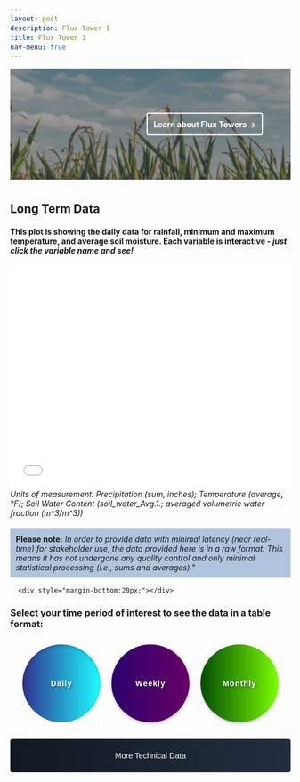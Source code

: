 ```yaml
---
layout: post
description: Flux Tower 1
title: Flux Tower 1
nav-menu: true
---
```


<style>
/* General resets for buttons and icons */
button, a, iframe {
    border: none;
    outline: none;
    box-shadow: none;
}

/* Styling for the Toggle Technical Data button */
.collapsible {
   background-image: linear-gradient(to right, #121821, #222e40);
    cursor: pointer;
    padding: 10px 15px;
    border-radius: 4px;
    text-align: center;
    text-transform: none;
    display: block;
    margin: auto;
    margin-bottom: 20px;  
    width: 100%;
    line-height: 40px;
    color: white;
}

/* Styles for container */
.container {
    visibility: hidden;
    height: 0;
    overflow: hidden;  
}

.centered-text {
    text-align: center;
}

/* Styling for the View in full View button */
.full-view-button {
    display: block;
    margin: 20px auto; 
    background-image: linear-gradient(to right, #121821, #222e40);
    color: white;
    cursor: pointer;
    padding: 10px 15px;
    border-radius: 4px;
    text-align: center;
    font-size: 1em; 
    text-decoration: none; 
    font-weight: bold; 
}



.collapsible.selected {
    filter: brightness(60%); /* darken the color */
}
    



/* Styling for the icons */
.icon {
       box-shadow: 0px 4px 6px rgba(0, 0, 0, 0.1),
                0px 1px 3px rgba(0, 0, 0, 0.2); /* outer and inner shadows */
    text-shadow: 2px 2px 4px rgba(0, 0, 0, 0.4); /* horizontal offset, vertical offset, blur radius, color */
    position: relative;
    color: white;
    text-transform: none;  
    cursor: pointer;
    padding: 10px; 
    width: 140px;   
    height: 140px;  
    border-radius: 50%; 
    overflow: hidden; 
    white-space: nowrap; 
    text-overflow: ellipsis; 
    text-align: center;
    display: flex;
    align-items: center;
    justify-content: center;
    margin: 10px;
    background-size: 100%;
    letter-spacing: 1px; 
    font-size: 1em; 
    font-weight: bold;
    background-color: transparent; 
    transition: filter 0.2s;
}


    
/* Styling for the icons */
/* Adjusted styles for a better differentiation and harmony with an indigo blue background */

/* Styling for the icons */

/* Daily */
.icon-daily { 
    background: linear-gradient(to right, #2E3192, #1BFFFF);
        box-shadow: inset 0px 4px 6px rgba(0, 0, 0, 0.1),
                inset 0px 1px 3px rgba(0, 0, 0, 0.2); /* inner shadows for selected */
}
.icon-daily.selected { 
    background: linear-gradient(to right, #1C1D59, #118B8B);
        box-shadow: inset 0px 4px 6px rgba(0, 0, 0, 0.1),
                inset 0px 1px 3px rgba(0, 0, 0, 0.2); /* inner shadows for selected */
}

/* Weekly */
.icon-weekly { 
    background: linear-gradient(to right, #2d006b, #660066);
}
.icon-weekly.selected { 
    background: linear-gradient(to right, #1C003E, #4C004D);
}

/* Monthly */
.icon-monthly { 
    background: linear-gradient(to right, #004d00, #7cfc00);
}
.icon-monthly.selected { 
    background: linear-gradient(to right, #003200, #59A800);
}
.icon-container {
    display: flex;
    justify-content: center;
    margin-bottom: 20px;
}

    /* Space after the note */
iframe + i {
    display: block; /* ensure the element takes up its full width */
    margin-bottom: 20px; /* space below the note */
}

/* Ensuring text size consistency */
.icon, .collapsible {
    font-size: 1em;
}
    
.table-container {
    display: none;
}

.grid-container, .toggle-icons, .content {
    margin-bottom: 40px;
}
    
/* for static plot */
    .plot-container {
    visibility: visible;  // makes it visible
    height: auto;        // adjusts the height to its content
}

  /* Banner styles */
/* Make the image darker by adding this overlay */
.grid-item:before {
        height: 200px;
    width: 100%;
  content: "";
  position: absolute;
  top: 0;
  left: 0;
  right: 0;
  bottom: 0;
  background-color: rgba(18, 24, 33, 0.4); /* Your specific dark blue with 70% opacity */
  z-index: 1;
}

/* Modify your existing text-overlay */
.text-overlay {
  transition: all 0.3s ease; /* Add transition for smooth changes */
  color: rgba(255, 255, 255, 0.7); /* Making text a bit transparent */
  transition: color 0.3s ease, border 0.3s ease; /* Added transition for border */
  position: absolute;
  top: 50%;
  right: 10%;
  transform: translateY(-50%);
  color: white;
  background-color: rgba(0, 0, 0, 0); /* Make it transparent */
  border: 2px solid white; /* White border */
  padding: 10px;
  border-radius: 4px;
  font-weight: bold; /* Make text bold */
  z-index: 2; /* Sit on top of the image and the dark overlay */
}

.text-overlay:hover {
    border: 2px solid lightblue; /* Add light blue border */
    color: white; /* Keep the text color white */
    background-color: rgba(0, 0, 0, 0.1); /* Slight background change to indicate hover */
}

/* Update grid-item to position the image and text overlay */
.grid-item {
    height: 200px;
    width: 100%;
  position: relative;
  margin: 0;
  padding: 0;
  border: none;
}

    .arrow-icon {
  z-index: 2;  /* Make sure this is higher than the z-index of the overlay */
  position: relative;
}

/* Style the image */
.grid-item img {
  object-fit: cover;  /* Adjust to make the image cover the entire div */
  width: 100%;  
  height: 100%;  /* Make it span full height */
        margin: 0;
    padding: 0;
}


</style>


<!-- Add the banner grid-container here -->
<div class="grid-container">
  <div class="grid-item">
    <a href="https://kesondrakey.github.io/FluxTowers">
      <img src="images/corn.jpeg" alt="clouds">
      <div class="text-overlay">Learn about Flux Towers &#8594;</div> <!-- Added arrow here -->
    </a>
  </div>
</div>


<!-- Your existing HTML content starts here -->


<!-- Daily Plot - Simple Variables -->
<h2>Long Term Data</h2>
<h4>This plot is showing the daily data for rainfall, minimum and maximum temperature, and average soil moisture. Each variable is interactive - <i> just click the variable name and see!</i></h4>
<div class="plot-container">
  <div class="html-object">
    <!-- Here's where you add the iframe to embed the Plotly graph -->
    <iframe width="100%" height="400" frameborder="0" scrolling="no" src="longterm_plots/longterm_daily_plotly_fluxtower1.html">
    </iframe>
      <i>Units of measurement: Precipitation (sum, inches); Temperature (average, °F); Soil Water Content (soil_water_Avg.1.; averaged volumetric water fraction (m^3/m^3))</i>
     <div style="background-color: lightsteelblue; padding: 10px;">
  <strong>Please note:</strong> <i> In order to provide data with minimal latency (near real-time) for stakeholder use, the data provided here is in a raw format. This means it has not undergone any quality control and only minimal statistical processing (i.e., sums and averages)."</i>
</div>

          
          
          
          
      <div style="margin-bottom:20px;"></div>
  </div>
</div> 



<!-- Table Section -->
<h3>Select your time period of interest to see the data in a table format:</h3>
<!-- Icons/buttons -->
<div class="icon-container">
    <button class="icon icon-daily" onclick="showTable('daily')">Daily</button>
    <button class="icon icon-weekly" onclick="showTable('weekly')">Weekly</button>
    <button class="icon icon-monthly" onclick="showTable('monthly')">Monthly</button>
</div>

<!-- Tables -->
<div id="daily-table" class="table-container" style="display: none;"> <!-- Set initial state to 'none' -->
    <b>Daily Data Table:</b>
    <iframe width="100%" height="400" frameborder="0" scrolling="no" src="longterm_plots/datatable_daily_fluxtower1.html"></iframe>
      <i>Units of measurement: Precipitation (sum, inches); Temperature (average, °F); Soil Water Content (soil_water_Avg.1.; averaged volumetric water fraction (m^3/m^3))
      <b>Please note: </b> In order to provide data with minimal latency (near real-time) for stakeholder use, the data provided here is in a raw format. This means it has not undergone any quality control and only minimal statistical processing (i.e., sums and averages)."</i>
    <div style="margin-bottom:20px;"></div>
</div>
<div id="weekly-table" class="table-container" style="display: none;"> <!-- Set initial state to 'none' -->
    <b>Weekly Data Table:  <i>*coming soon!</i> </b>
    <iframe width="100%" height="400" frameborder="0" scrolling="no" src="longterm_plots/datatable_weekly_fluxtower1.html"></iframe>
      <i>Units of measurement: Precipitation (sum, inches); Temperature (average, °F); Soil Water Content (soil_water_Avg.1.; averaged volumetric water fraction (m^3/m^3))
      <b>Please note: </b> In order to provide data with minimal latency (near real-time) for stakeholder use, the data provided here is in a raw format. This means it has not undergone any quality control and only minimal statistical processing (i.e., sums and averages)."</i>
    <div style="margin-bottom:20px;"></div>
</div>
<div id="monthly-table" class="table-container" style="display: none;"> <!-- Set initial state to 'none' -->
    <b>Monthly Data Table: <i>*coming soon!</i> </b>
    <iframe width="100%" height="400" frameborder="0" scrolling="no" src="longterm_plots/datatable_monthly_fluxtower1.html"></iframe>
      <i>Units of measurement: Precipitation (sum, inches); Temperature (average, °F); Soil Water Content (soil_water_Avg.1.; averaged volumetric water fraction (m^3/m^3))
      <b>Please note: </b> In order to provide data with minimal latency (near real-time) for stakeholder use, the data provided here is in a raw format. This means it has not undergone any quality control and only minimal statistical processing (i.e., sums and averages)."</i>
    <div style="margin-bottom:20px;"></div>
</div>





<!-- Technical Data Section -->
<!-- More Technical Data -->
<div class="collapsible-container">
    <button class="collapsible">More Technical Data</button>
    <div class="container">
             <h5>Flux towers take a lot of different kinds of data. Just click your variable of interest to see the pattern across the entire period of data collection!</h5>
    
        <div class="html-object">
            <iframe width="100%" height="800" frameborder="0" scrolling="no" src="longterm_plots/longterm_plotly_fluxtower1.html"></iframe>
      <i><b>Please note: </b> In order to provide data with minimal latency (near real-time) for stakeholder use, the data provided here is in a raw format. This means it has not undergone any quality control and only minimal statistical processing (i.e., sums and averages)."</i></b>
      
            <!-- View in full View Button -->
<a href="https://kesondrakey.github.io/longterm_plots/longterm_plotly_fluxtower1.html" class="full-view-button">Click for full view</a>
       
        </div>
    </div>
</div>





<script>
function showTable(tableType) {
    const tables = document.querySelectorAll('.table-container');
    const selectedTable = document.getElementById(tableType + '-table');
    const icons = document.querySelectorAll('.icon');
    let isAlreadyVisible = (selectedTable.style.display === 'block');

    // Hide all tables first
    tables.forEach(table => {
        table.style.display = 'none';
    });

    // Remove selected class from all icons
    icons.forEach(icon => {
        icon.classList.remove('selected');
    });

    // If the selected table was not already visible, show it
    if (!isAlreadyVisible) {
        selectedTable.style.display = 'block';
        // Add the selected class to the clicked icon only if the table was not already visible
        document.querySelector('.icon-' + tableType).classList.add('selected');
    }
}


// Collapsible Functionality
var coll = document.getElementsByClassName("collapsible");
for (let i = 0; i < coll.length; i++) {
    coll[i].addEventListener("click", function() {
        this.classList.toggle("active");
        
        // Adjust this part to target the .container inside the .collapsible-container
        var content = this.parentNode.querySelector(".container");

        if (content.style.visibility === "visible" || content.style.visibility === "") {
            content.style.visibility = "hidden";
            content.style.height = "0";  // this will collapse the space taken by the hidden content
        } else {
            content.style.visibility = "visible";
            content.style.height = "auto";  // revert to its original height
        }
    });
}


</script>
